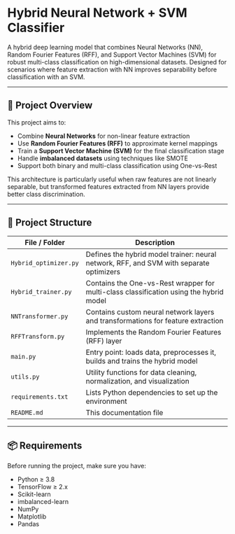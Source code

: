 # Hybrid Neural Network + SVM Classifier

A hybrid deep learning model that combines Neural Networks (NN), Random Fourier Features (RFF), and Support Vector Machines (SVM) for robust multi-class classification on high-dimensional datasets. Designed for scenarios where feature extraction with NN improves separability before classification with an SVM.

---

## 🚀 Project Overview

This project aims to:

- Combine **Neural Networks** for non-linear feature extraction
- Use **Random Fourier Features (RFF)** to approximate kernel mappings
- Train a **Support Vector Machine (SVM)** for the final classification stage
- Handle **imbalanced datasets** using techniques like SMOTE
- Support both binary and multi-class classification using One-vs-Rest

This architecture is particularly useful when raw features are not linearly separable, but transformed features extracted from NN layers provide better class discrimination.

---

## 📂 Project Structure

| File / Folder              | Description                                                                                      |
|---------------------------|--------------------------------------------------------------------------------------------------|
| `Hybrid_optimizer.py`      | Defines the hybrid model trainer: neural network, RFF, and SVM with separate optimizers         |
| `Hybrid_trainer.py`        | Contains the One-vs-Rest wrapper for multi-class classification using the hybrid model          |
| `NNTransformer.py`         | Contains custom neural network layers and transformations for feature extraction                |
| `RFFTransform.py`          | Implements the Random Fourier Features (RFF) layer                                              |
| `main.py`                  | Entry point: loads data, preprocesses it, builds and trains the hybrid model                    |
| `utils.py`                 | Utility functions for data cleaning, normalization, and visualization                           |
| `requirements.txt`         | Lists Python dependencies to set up the environment                                             |
| `README.md`                | This documentation file                                                                          |

---

## 📦 Requirements

Before running the project, make sure you have:

- Python ≥ 3.8
- TensorFlow ≥ 2.x
- Scikit-learn
- imbalanced-learn
- NumPy
- Matplotlib
- Pandas
